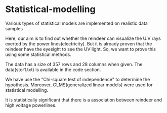 # Statistical-modelling
Various types of statistical models are implemented on realistic data samples

Here, our aim is to find out whether the reindeer can visualize the U.V rays exerted by the power lines(electricity). 
But it is already proven that the reindeer have the eyesight to see the UV light. 
So, we want to prove this using some statistical methods.

The data has a size of 357 rows and 28 columns when given. The data(stor1.txt) is available in the code section.

We have use the "Chi-square test of independence" to determine the hypothesis. Moreover, GLMS(generalized linear models) were used for statistical modelling.

It is statistically significant that there is a association between reindeer and high voltage powerlines.
